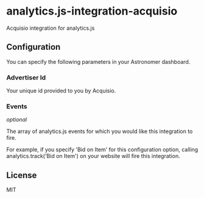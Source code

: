 # analytics.js-integration-acquisio

Acquisio integration for analytics.js

## Configuration

You can specify the following parameters in your Astronomer dashboard.

### Advertiser Id

Your unique id provided to you by Acquisio.

### Events
*optional*

The array of analytics.js events for which you would like this integration to fire.

For example, if you specify 'Bid on Item' for this configuration option, calling analytics.track('Bid on Item') on your website will fire this integration.

## License

MIT
